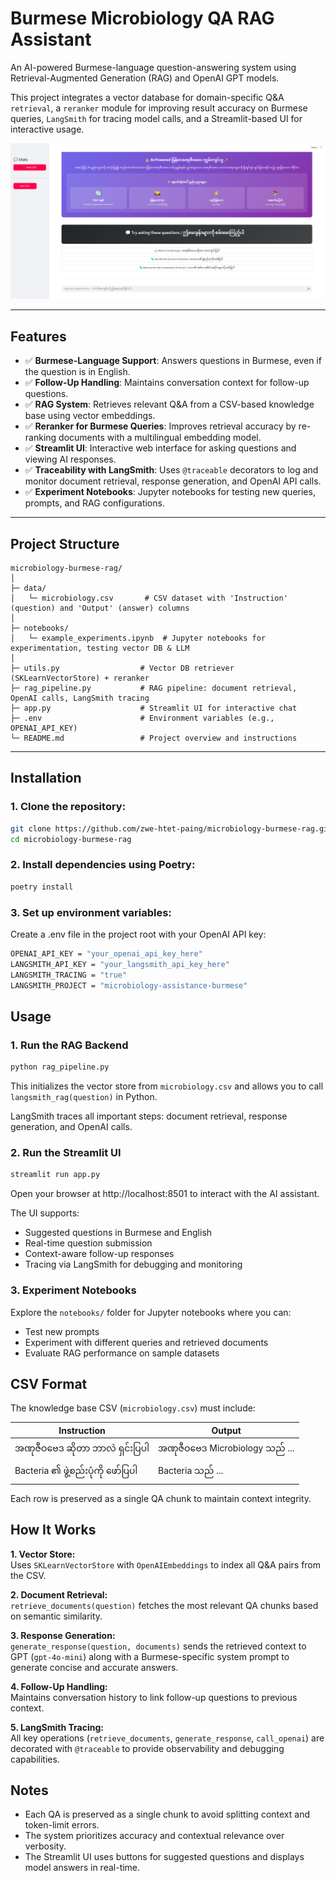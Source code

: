 # Burmese Microbiology QA RAG Assistant

An AI-powered Burmese-language question-answering system using Retrieval-Augmented Generation (RAG) and OpenAI GPT models. 

This project integrates a vector database for domain-specific Q&A `retrieval`, a `reranker` module for improving result accuracy on Burmese queries, `LangSmith` for tracing model calls, and a Streamlit-based UI for interactive usage.  


![App Screenshot](assets/screenshot.png)

---

## Features

- ✅ **Burmese-Language Support**: Answers questions in Burmese, even if the question is in English.  
- ✅ **Follow-Up Handling**: Maintains conversation context for follow-up questions.  
- ✅ **RAG System**: Retrieves relevant Q&A from a CSV-based knowledge base using vector embeddings. 
- ✅ **Reranker for Burmese Queries**: Improves retrieval accuracy by re-ranking documents with a multilingual embedding model.
- ✅ **Streamlit UI**: Interactive web interface for asking questions and viewing AI responses.  
- ✅ **Traceability with LangSmith**: Uses `@traceable` decorators to log and monitor document retrieval, response generation, and OpenAI API calls.  
- ✅ **Experiment Notebooks**: Jupyter notebooks for testing new queries, prompts, and RAG configurations.

---

## Project Structure

```text
microbiology-burmese-rag/
│
├─ data/
│   └─ microbiology.csv       # CSV dataset with 'Instruction' (question) and 'Output' (answer) columns
│
├─ notebooks/
│   └─ example_experiments.ipynb  # Jupyter notebooks for experimentation, testing vector DB & LLM
│
├─ utils.py                  # Vector DB retriever (SKLearnVectorStore) + reranker
├─ rag_pipeline.py           # RAG pipeline: document retrieval, OpenAI calls, LangSmith tracing
├─ app.py                    # Streamlit UI for interactive chat
├─ .env                      # Environment variables (e.g., OPENAI_API_KEY)
└─ README.md                 # Project overview and instructions
```


---

## Installation

### 1. **Clone the repository:**

```bash
git clone https://github.com/zwe-htet-paing/microbiology-burmese-rag.git
cd microbiology-burmese-rag
```

### 2. **Install dependencies using Poetry:**
```bash
poetry install
```

### 3. **Set up environment variables:**

Create a .env file in the project root with your OpenAI API key:
```bash
OPENAI_API_KEY = "your_openai_api_key_here"
LANGSMITH_API_KEY = "your_langsmith_api_key_here"
LANGSMITH_TRACING = "true"
LANGSMITH_PROJECT = "microbiology-assistance-burmese"
```

##  Usage
### 1. **Run the RAG Backend**
```bash
python rag_pipeline.py
```

This initializes the vector store from `microbiology.csv` and allows you to call `langsmith_rag(question)` in Python.

LangSmith traces all important steps: document retrieval, response generation, and OpenAI calls.

### 2. **Run the Streamlit UI**
```bash
streamlit run app.py
```

Open your browser at http://localhost:8501 to interact with the AI assistant.

The UI supports:

- Suggested questions in Burmese and English
- Real-time question submission
- Context-aware follow-up responses
- Tracing via LangSmith for debugging and monitoring


### 3. **Experiment Notebooks**

Explore the `notebooks/` folder for Jupyter notebooks where you can:

- Test new prompts
- Experiment with different queries and retrieved documents
- Evaluate RAG performance on sample datasets


## CSV Format

The knowledge base CSV (`microbiology.csv`) must include:

| Instruction                 | Output                          |
| --------------------------- | ------------------------------- |
| အဏုဇီဝဗေဒ ဆိုတာ ဘာလဲ ရှင်းပြပါ | အဏုဇီဝဗေဒ Microbiology သည် ... |
| Bacteria ၏ ဖွဲ့စည်းပုံကို ဖော်ပြပါ  | Bacteria သည် ...               |


Each row is preserved as a single QA chunk to maintain context integrity.


## How It Works

**1. Vector Store:**  
Uses `SKLearnVectorStore` with `OpenAIEmbeddings` to index all Q&A pairs from the CSV.

**2. Document Retrieval:**  
`retrieve_documents(question)` fetches the most relevant QA chunks based on semantic similarity.

**3. Response Generation:**  
`generate_response(question, documents)` sends the retrieved context to GPT (`gpt-4o-mini`) along with a Burmese-specific system prompt to generate concise and accurate answers.

**4. Follow-Up Handling:**  
Maintains conversation history to link follow-up questions to previous context.

**5. LangSmith Tracing:**  
All key operations (`retrieve_documents`, `generate_response`, `call_openai`) are decorated with `@traceable` to provide observability and debugging capabilities.


## Notes

- Each QA is preserved as a single chunk to avoid splitting context and token-limit errors.
- The system prioritizes accuracy and contextual relevance over verbosity.
- The Streamlit UI uses buttons for suggested questions and displays model answers in real-time.

